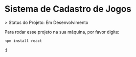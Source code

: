 <h1>Sistema de Cadastro de Jogos</h1>
> Status do Projeto: Em Desenvolvimento

Para rodar esse projeto na sua máquina, por favor digite:

```
npm install react
```
:)
